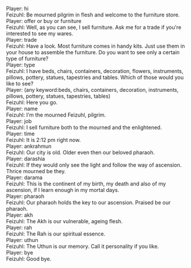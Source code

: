 Player: hi  
Feizuhl: Be mourned pilgrim in flesh and welcome to the furniture store.  
Player: offer or buy or furniture  
Feizuhl: Well, as you can see, I sell furniture. Ask me for a trade if you're interested to see my wares.  
Player: trade  
Feizuhl: Have a look. Most furniture comes in handy kits. Just use them in your house to assemble the furniture. Do you want to see only a certain type of furniture?  
Player: type  
Feizuhl: I have beds, chairs, containers, decoration, flowers, instruments, pillows, pottery, statues, tapestries and tables. Which of those would you like to see?  
Player: (any keyword:beds, chairs, containers, decoration, instruments, pillows, pottery, statues, tapestries, tables)  
Feizuhl: Here you go.  
Player: name  
Feizuhl: I'm the mourned Feizuhl, pilgrim.  
Player: job  
Feizuhl: I sell furniture both to the mourned and the enlightened.  
Player: time  
Feizuhl: It is 2:12 pm right now.  
Player: ankrahmun  
Feizuhl: Our city is old. Older even then our beloved pharaoh.  
Player: darashia  
Feizuhl: If they would only see the light and follow the way of ascension. Thrice mourned be they.  
Player: darama  
Feizuhl: This is the continent of my birth, my death and also of my ascension, if I learn enough in my mortal days.  
Player: pharaoh  
Feizuhl: Our pharaoh holds the key to our ascension. Praised be our pharaoh.  
Player: akh  
Feizuhl: The Akh is our vulnerable, ageing flesh.  
Player: rah  
Feizuhl: The Rah is our spiritual essence.  
Player: uthun  
Feizuhl: The Uthun is our memory. Call it personality if you like.  
Player: bye  
Feizuhl: Good bye.  
